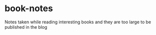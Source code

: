 # book-notes

Notes taken while reading interesting books and they are too large to be published in the blog


